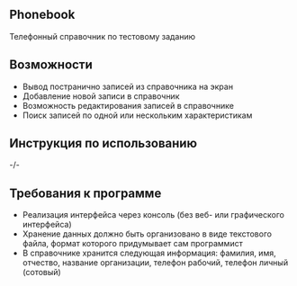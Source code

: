 ﻿## Phonebook
Телефонный справочник по тестовому заданию

## Возможности
+ Вывод постранично записей из справочника на экран
+ Добавление новой записи в справочник
+ Возможность редактирования записей в справочнике
+ Поиск записей по одной или нескольким характеристикам

## Инструкция по использованию
-/-

## Требования к программе
+ Реализация интерфейса через консоль (без веб- или графического интерфейса)
+ Хранение данных должно быть организовано в виде текстового файла, формат которого придумывает сам программист
+ В справочнике хранится следующая информация: фамилия, имя, отчество, название организации, телефон рабочий, телефон личный (сотовый)
